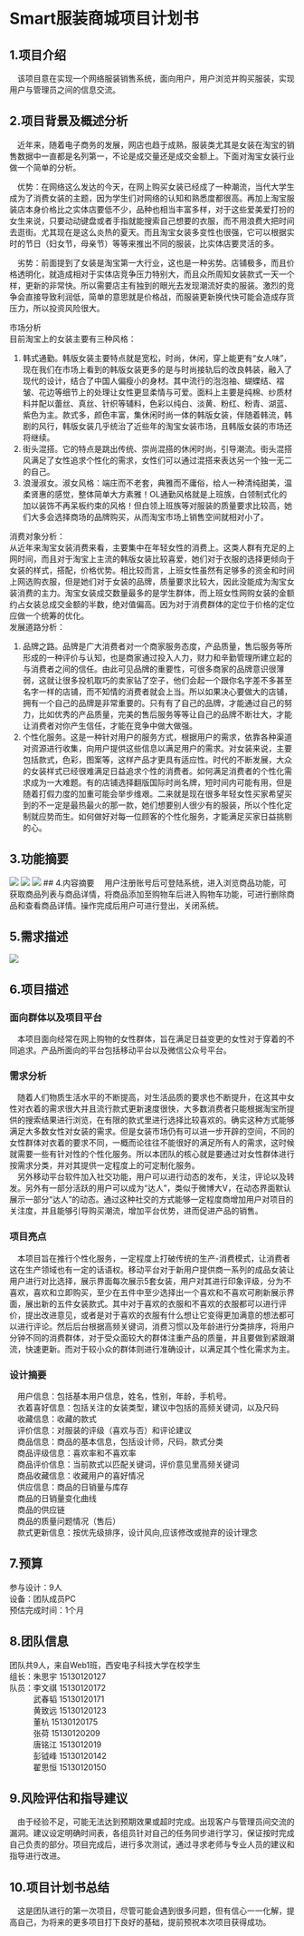 # Smart服装商城项目计划书
## 1.项目介绍
&emsp;该项目意在实现一个网络服装销售系统，面向用户，用户浏览并购买服装，实现用户与管理员之间的信息交流。
## 2.项目背景及概述分析
&emsp;近年来，随着电子商务的发展，网店也趋于成熟，服装类尤其是女装在淘宝的销售数据中一直都是名列第一，不论是成交量还是成交金额上。下面对淘宝女装行业做一个简单的分析。   

&emsp;优势：在网络这么发达的今天，在网上购买女装已经成了一种潮流，当代大学生成为了消费女装的主题，因为学生们对网络的认知和熟悉度都很高。再加上淘宝服装店本身价格比之实体店要低不少，品种也相当丰富多样，对于这些爱美爱打扮的女生来说，只要动动键盘或者手指就能搜索自己想要的衣服，而不用浪费大把时间去逛街。尤其现在是这么炎热的夏天。而且淘宝女装多变性也很强，它可以根据实时的节日（妇女节，母亲节）等等来推出不同的服装，比实体店要灵活的多。   

&emsp;劣势：前面提到了女装是淘宝第一大行业，这也是一种劣势。店铺极多，而且价格透明化，就造成相对于实体店竞争压力特别大，而且众所周知女装款式一天一个样，更新的非常快。所以需要店主有独到的眼光去发现潮流好卖的服装。激烈的竞争会直接导致利润低，简单的意思就是价格战，而服装更新换代快可能会造成存货压力，所以投资风险很大。    

市场分析    
目前淘宝上的女装主要有三种风格：
1. 韩式通勤。韩版女装主要特点就是宽松，时尚，休闲，穿上能更有“女人味”，现在我们在市场上看到的韩版女装更多的是与时尚接轨后的改良韩装，融入了现代的设计，结合了中国人偏瘦小的身材。其中流行的泡泡袖、蝴蝶结、褶皱、花边等细节上的处理让女性更显柔情与可爱。面料上主要是纯棉、纱质材料并配以蕾丝、真丝、针织等辅料，色彩以纯白、淡黄、粉红、粉青、湖蓝、紫色为主。款式多，颜色丰富，集休闲时尚一体的韩版女装，伴随着韩流，韩剧的风行，韩版女装几乎统治了近些年的淘宝女装市场，且韩版女装的市场还将继续。
2. 街头混搭。它的特点是跳出传统、崇尚混搭的休闲时尚，引导潮流。街头混搭风满足了女性追求个性化的需求，女性们可以通过混搭来表达另一个独一无二的自己。
3. 浪漫淑女。淑女风格：端庄而不老套，典雅而不庸俗，给人一种清纯甜美，温柔贤惠的感觉，整体简单大方素雅！OL通勤风格就是上班族，白领制式化的加以装饰不再呆板约束的风格！但白领上班族等对服装的质量要求比较高，她们大多会选择商场的品牌购买，从而淘宝市场上销售空间就相对小了。    

消费对象分析：     
从近年来淘宝女装消费来看，主要集中在年轻女性的消费上。这类人群有充足的上网时间，而且对于淘宝上主流的韩版女装比较喜爱，她们对于衣服的选择更倾向于女装的样式，搭配，价格优势。相比较而言，上班女性虽然有足够多的资金和时间上网选购衣服，但是她们对于女装的品牌，质量要求比较大，因此没能成为淘宝女装消费的主力。淘宝女装成交数量最多的是学生群体，而上班女性网购女装的金额约占女装总成交金额的半数，绝对值偏高。因为对于消费群体的定位于价格的定位应做一个统筹的优化。    
发展道路分析：     
1. 品牌之路。品牌是广大消费者对一个商家服务态度，产品质量，售后服务等所形成的一种评价与认知，也是商家通过投入人力，财力和辛勤管理所建立起的与消费者之间的信任。由此可见品牌的重要性，可很多商家的品牌意识很薄弱，这就让很多投机取巧的卖家钻了空子，他们会起一个跟你名字差不多甚至名字一样的店铺，而不知情的消费者就会上当。所以如果决心要做大的店铺，拥有一个自己的品牌是非常重要的。只有有了自己的品牌，才能通过自己的努力，比如优秀的产品质量，完美的售后服务等等让自己的品牌不断壮大，才能让消费者对你产生信任，才能在竞争中做大做强。     
2. 个性化服务。这是一种针对用户的服务方式，根据用户的需求，依靠各种渠道对资源进行收集，向用户提供这些信息以满足用户的需求。对女装来说，主要包括款式，色彩，图案等，这样产品才更具有适应性。时代的不断发展，大众的女装样式已经很难满足日益追求个性的消费者。如何满足消费者的个性化需求成为一大难题。有的店铺选择翻版国际时尚名牌，短时间内可能有用，但是随着打假力度的加重可能会举步维艰。二来就是现在很多年轻女性买家希望买到的不一定是最热最火的那一款，她们想要别人很少有的服装，所以个性化定制就应势而生。如何做好对每一位顾客的个性化服务，才能满足买家日益挑剔的心。     
## 3.功能摘要
<image src="task2功能摘要（1）.jpg"/>     
<image src="task2功能摘要（2）.jpg"/>    
<image src="task2功能摘要（3）.jpg"/>     
## 4.内容摘要
&emsp;用户注册账号后可登陆系统，进入浏览商品功能，可获取商品列表与商品详情，将商品添加至购物车后进入购物车功能，可进行删除商品和查看商品详情。操作完成后用户可进行登出，关闭系统。    

## 5.需求描述    
<image src="task2需求描述图.jpg"/>    

## 6.项目描述    
### 面向群体以及项目平台     
&emsp;本项目面向经常在网上购物的女性群体，旨在满足日益变更的女性对于穿着的不同追求。产品所面向的平台包括移动平台以及微信公众号平台。     
### 需求分析     
&emsp;随着人们物质生活水平的不断提高，对生活品质的要求也不断提升，在这其中女性对衣着的需求很大并且流行款式更新速度很快，大多数消费者只能根据淘宝所提供的搜索结果进行浏览，在有限的款式里进行选择比较喜欢的。确实这种方式能够满足大多数女性对女装的需求。但是女装市场仍有可以进一步开辟的空间，不同的女性群体对衣着的要求不同，一概而论往往不能很好的满足所有人的需求，这时候就需要一些有针对性的个性化服务。所以本团队的核心就是要通过对女性群体进行按需求分类，并对其提供一定程度上的可定制化服务。        
&emsp;另外移动平台软件加入社交功能，用户可以进行动态的发布，关注，评论以及转发。另外有一部分活跃的用户可以成为“达人”，类似于微博大V，在动态界面默认展示一部分“达人”的动态。通过这种社交的方式能够一定程度商增加用户对项目的关注度，并且能够引导购买潮流，增加平台优势，进而促进产品的销售。
### 项目亮点     
&emsp;本项目旨在推行个性化服务，一定程度上打破传统的生产-消费模式，让消费者这在生产领域也有一定的话语权。移动平台对于新用户提供商一系列的成品女装让用户进行对比选择，展示界面每次展示5套女装，用户对其进行印象评级，分为不喜欢，喜欢和立即购买，至少在五件中至少选择出一个喜欢和不喜欢可刷新展示界面，展出新的五件女装款式。其中对于喜欢的衣服和不喜欢的衣服都可以进行评价，提出改进意见，或者是对于喜欢的衣服有什么想让它变得更加满意的想法都可以进行评论。然后后台根据高频关键词，消费习惯以及年龄进行分类排序，将用户分钟不同的消费群体，对于受众面较大的群体注重产品的质量，并且要做到紧跟潮流，快速更新。而对于较小众的群体则进行准确设计，以满足其个性化需求为主。      
### 设计摘要     
&emsp;用户信息：包括基本用户信息，姓名，性别，年龄，手机号。    
&emsp;衣着喜好信息：包括关注的女装类型，建议中包括的高频关键词，以及尺码    
&emsp;收藏信息：收藏的款式    
&emsp;评价信息：对服装的评级（喜欢与否）和评论建议   
&emsp;商品信息：商品的基本信息，包括设计师，尺码，款式分类    
&emsp;商品评级信息：喜欢率和不喜欢率    
&emsp;商品评价信息：当前款式以匹配关键词，评价意见里高频关键词    
&emsp;商品收藏信息：收藏用户的喜好情况    
&emsp;供应信息：商品的日销量与库存    
&emsp;商品的日销量变化曲线    
&emsp;商品的供应链   
&emsp;商品的质量问题情况（售后）    
&emsp;款式更新信息：按优先级排序，设计风向,应该修改或抛弃的设计理念      
## 7.预算    
参与设计：9人     
设备：团队成员PC    
预估完成时间：1个月       
## 8.团队信息        
团队共9人，来自Web1班，西安电子科技大学在校学生    
组长：朱思宇  15130120127     
队员：李文祺  15130120172    
   &emsp;&emsp;&emsp;武春韬  15130120171    
   &emsp;&emsp;&emsp;黄致远  15130120123    
   &emsp;&emsp;&emsp;董杭    15130120175    
   &emsp;&emsp;&emsp;张荷    15130120209    
   &emsp;&emsp;&emsp;唐铭江  1513012019    
   &emsp;&emsp;&emsp;彭钺峰  15130120142    
   &emsp;&emsp;&emsp;翟思恒  15130120150      
## 9.风险评估和指导建议    
&emsp;由于经验不足，可能无法达到预期效果或超时完成。出现客户与管理员间交流的漏洞。建议设定明确时间表，各组员针对自己的任务同步进行学习，保证按时完成自己负责的部分。项目完成后，进行多次测试，通过寻求老师与专业人员的建议和指导进行改进。     
## 10.项目计划书总结    
&emsp;这是团队进行的第一次项目，尽管可能会遇到很多问题，但有信心一一化解，提高自己，为将来的更多项目打下良好的基础，提前预祝本次项目获得成功。
